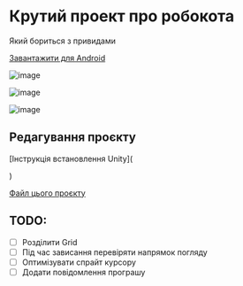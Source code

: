# Крутий проект про робокота
Який бориться з привидами  

[Завантажити для Android](
https://drive.google.com/file/d/1Y-GQMh5itlp19eruL9IoEnBz_dro_Oit/view?usp=drive_link
)

![image](https://github.com/robocode-pb/RC2023/assets/172953581/f319ba8e-39fc-4a9d-8f82-1ac3c4fb80bb)


![image](https://github.com/robocode-pb/RC2023/assets/172953581/94305255-4f94-4fdf-9ad7-54a28aeb1d96)


![image](https://github.com/robocode-pb/RC2023/assets/172953581/b57180df-f696-4959-a46a-ba8d2420684c)


## Редагування проєкту
[Інструкція встановлення Unity](

)

[Файл цього проєкту](Sa14UB11CatPlatform.unitypackage)


## TODO:
- [ ] Розділити Grid
- [ ] Під час зависання перевіряти напрямок погляду
- [ ] Оптимізувати спрайт курсору
- [ ] Додати повідомлення програшу

